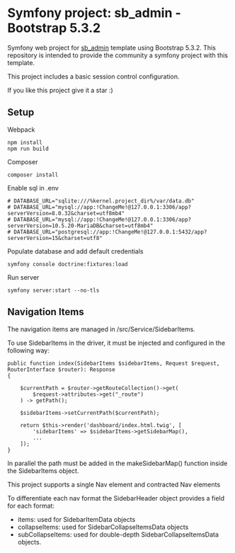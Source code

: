 # Symfony project: sb_admin - Bootstrap 5.3.2

Symfony web project for [sb_admin](https://startbootstrap.com/template/sb-admin) template using Bootstrap 5.3.2.
This repository is intended to provide the community a symfony project with this template.

This project includes a basic session control configuration.

If you like this project give it a star :)

## Setup

Webpack
```
npm install
npm run build 
```
Composer
```
composer install
```
Enable sql in .env
```
# DATABASE_URL="sqlite:///%kernel.project_dir%/var/data.db"
# DATABASE_URL="mysql://app:!ChangeMe!@127.0.0.1:3306/app?serverVersion=8.0.32&charset=utf8mb4"
# DATABASE_URL="mysql://app:!ChangeMe!@127.0.0.1:3306/app?serverVersion=10.5.20-MariaDB&charset=utf8mb4"
# DATABASE_URL="postgresql://app:!ChangeMe!@127.0.0.1:5432/app?serverVersion=15&charset=utf8"
```
Populate database and add default credentials
```
symfony console doctrine:fixtures:load
```

Run server
```
symfony server:start --no-tls
```

## Navigation Items

The navigation items are managed in /src/Service/SidebarItems.

To use SidebarItems in the driver, it must be injected and configured in the following way:

```
public function index(SidebarItems $sidebarItems, Request $request, RouterInterface $router): Response
{

    $currentPath = $router->getRouteCollection()->get(
        $request->attributes->get("_route")
    ) -> getPath();

    $sidebarItems->setCurrentPath($currentPath);

    return $this->render('dashboard/index.html.twig', [
        'sidebarItems' => $sidebarItems->getSidebarMap(),
        ...
    ]);
}
```

In parallel the path must be added in the makeSidebarMap() function inside the SidebarItems object.

This project supports a single Nav element and contracted Nav elements  

To differentiate each nav format the SidebarHeader object provides a field for each format:
- items: used for SidebarItemData objects
- collapseItems: used for SidebarCollapseItemsData objects
- subCollapseItems: used for double-depth SidebarCollapseItemsData objects.
